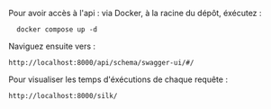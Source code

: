  Pour avoir accès à l'api : 
via Docker, à la racine du dépôt, éxécutez : 

      docker compose up -d

Naviguez ensuite vers : 

    http://localhost:8000/api/schema/swagger-ui/#/

Pour visualiser les temps d'éxécutions de chaque requête :

    http://localhost:8000/silk/ 
